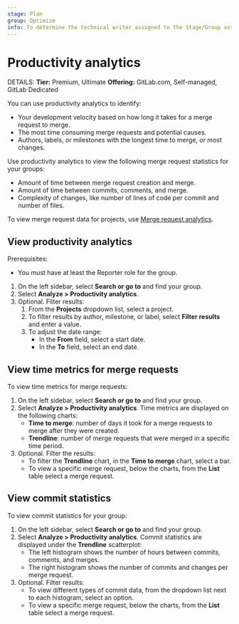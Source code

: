 ```yaml
---
stage: Plan
group: Optimize
info: To determine the technical writer assigned to the Stage/Group associated with this page, see https://handbook.gitlab.com/handbook/product/ux/technical-writing/#assignments
---
```


# Productivity analytics

DETAILS:
**Tier:** Premium, Ultimate
**Offering:** GitLab.com, Self-managed, GitLab Dedicated

You can use productivity analytics to identify:

- Your development velocity based on how long it takes for a merge request to merge.
- The most time consuming merge requests and potential causes.
- Authors, labels, or milestones with the longest time to merge, or most changes.

Use productivity analytics to view the following merge request statistics for your groups:

- Amount of time between merge request creation and merge.
- Amount of time between commits, comments, and merge.
- Complexity of changes, like number of lines of code per commit and number of files.

To view merge request data for projects, use [Merge request analytics](../analytics/merge_request_analytics.md).

## View productivity analytics

Prerequisites:

- You must have at least the Reporter role for the group.

1. On the left sidebar, select **Search or go to** and find your group.
1. Select **Analyze > Productivity analytics**.
1. Optional. Filter results:
   1. From the **Projects** dropdown list, select a project.
   1. To filter results by author, milestone, or label,
      select **Filter results** and enter a value.
   1. To adjust the date range:
      - In the **From** field, select a start date.
      - In the **To** field, select an end date.

## View time metrics for merge requests

To view time metrics for merge requests:

1. On the left sidebar, select **Search or go to** and find your group.
1. Select **Analyze > Productivity analytics**.
   Time metrics are displayed on the following charts:
   - **Time to merge**: number of days it took for a merge requests to merge after they were created.
   - **Trendline**: number of merge requests that were merged in a specific time period.
1. Optional. Filter the results:
   - To filter the **Trendline** chart, in the **Time to merge** chart, select a bar.
   - To view a specific merge request, below the charts, from the **List** table select a merge request.

## View commit statistics

To view commit statistics for your group:

1. On the left sidebar, select **Search or go to** and find your group.
1. Select **Analyze > Productivity analytics**.
   Commit statistics are displayed under the **Trendline** scatterplot:
   - The left histogram shows the number of hours between commits, comments, and merges.
   - The right histogram shows the number of commits and changes per merge request.
1. Optional. Filter results:
   - To view different types of commit data, from the dropdown list next to each histogram, select an option.
   - To view a specific merge request, below the charts, from the **List** table select a merge request.
